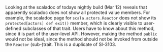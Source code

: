 Looking at the scaladoc of todays nightly build (Mar 12) reveals that apparently scaladoc does not show all protected value members. For example, the scaladoc page for `scala.actors.Reactor` does not show its `protected[actors] def exit()` member, which is clearly visible to user-defined subclasses of that trait. Users have to know about this method, since it is part of the user-level API. However, making the method `public` would not be ideal, since the method should not be invoked from outside the `Reactor` (sub-)trait.
This is a duplicate of SI-3103.
